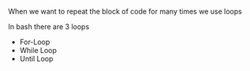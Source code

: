 When we want to repeat the block of code for many times we use loops

In bash there are 3 loops 

* For-Loop
* While Loop
* Until Loop
  

